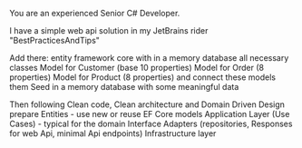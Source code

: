 ﻿You are an experienced Senior C# Developer.

I have a simple web api solution in my JetBrains rider "BestPracticesAndTips"

Add there: 
entity framework core with in a memory database
all necessary classes
Model for Customer (base 10 properties)
Model for Order (8 properties)
Model for Product (8 properties)
and connect these models them
Seed in a memory database with some meaningful data

Then following Clean code, Clean architecture and Domain Driven Design prepare 
Entities - use new or reuse EF Core models
Application Layer (Use Cases) - typical for the domain
Interface Adapters (repositories, Responses for web Api, minimal Api endpoints)
Infrastructure layer